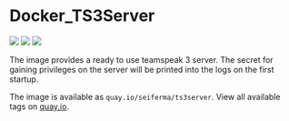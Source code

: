 # Docker_TS3Server
[![](https://github.com/seiferma/Docker_TS3Server/actions/workflows/docker-publish.yml/badge.svg?branch=main)](https://github.com/seiferma/Docker_TS3Server/actions?query=branch%3Amain+)
[![](https://img.shields.io/github/issues/seiferma/Docker_TS3Server.svg)](https://github.com/seiferma/Docker_TS3Server/issues)
[![](https://img.shields.io/github/license/seiferma/Docker_TS3Server.svg)](https://github.com/seiferma/Docker_TS3Server/blob/main/LICENSE)

The image provides a ready to use teamspeak 3 server. The secret for gaining privileges on the server will be printed into the logs on the first startup.

The image is available as `quay.io/seiferma/ts3server`. View all available tags on [quay.io](https://quay.io/repository/seiferma/ts3server?tab=tags).
